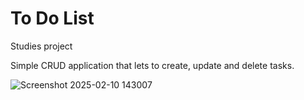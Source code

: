 # To Do List
Studies project

Simple CRUD application that lets to create, update and delete tasks.

![Screenshot 2025-02-10 143007](https://github.com/user-attachments/assets/431a5a9d-b5ec-4ef2-a9f9-2e539970e9fd)

